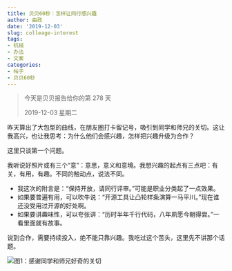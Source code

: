 ```yaml
---
title: 贝贝60秒：怎样让同行感兴趣
author: 曲政
date: '2019-12-03'
slug: colleage-interest
tags:
- 机械
- 办法
- 文案
categories:
- 帖子
- 贝贝60秒
---
```

> 今天是贝贝报告给你的第 278 天
>
> 2019-12-03 星期二

昨天算出了大包型的曲线，在朋友圈打卡留记号，吸引到同学和师兄的关切。这让我高兴，也让我思考：为什么他们会感兴趣，怎样把兴趣升级为合作？

这里只谈第一个问题。

我听说好照片或有三个“意”：意思，意义和意境。我想兴趣的起点有三点吧：有关，有用，有趣。不同的触动点，说法不同。

-   我这次的附言是：“保持开放，请同行评审。”可能是职业分类起了一点效果。
-   如果要普遍有用，可以吹牛说：“开源工具让凸轮样条演算一马平川。”现在谁还没受用过开源的好处啊。
-   如果要讲趣味性，可以夸张讲：“历时半年千行代码，八年夙愿今朝得尝。”一看里面就有故事。

说到合作，需要持续投入，绝不能只靠兴趣。我吃过这个苦头，这里先不讲那个话题。

![图1：感谢同学和师兄好奇的关切](https://tva1.sinaimg.cn/large/006tNbRwgy1g9rjntb4c6j30kb0jn0u4.jpg)



